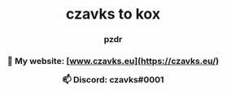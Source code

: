

 
<h1 align="center">czavks to kox</h1>
<h3 align="center">pzdr</h3>

<h3 align="center">

🔭 My website: **[www.czavks.eu](https://czavks.eu/)**

📫 Discord: **czavks#0001**
</h3>
